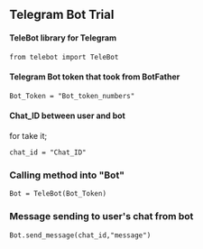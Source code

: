 ## Telegram Bot Trial

#### TeleBot library for Telegram
```
from telebot import TeleBot
```
#### Telegram Bot token that took from BotFather
```
Bot_Token = "Bot_token_numbers"  
```
#### Chat_ID between user and bot
for take it; [](https://api.telegram.org/bot`YourBOTToken`/getUpdates)
```
chat_id = "Chat_ID"              
```
### Calling method into "Bot"
```
Bot = TeleBot(Bot_Token) 
```
### Message sending to user's chat from bot
```
Bot.send_message(chat_id,"message") 
```